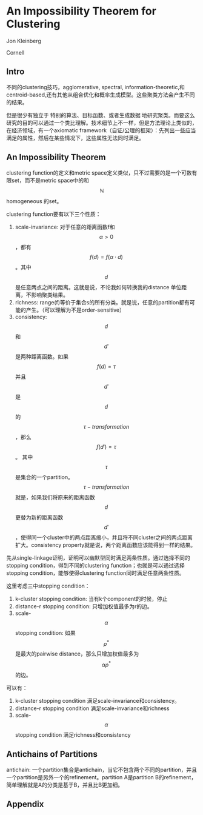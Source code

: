 # An Impossibility Theorem for Clustering

Jon Kleinberg

Cornell

## Intro

不同的clustering技巧，agglomerative, spectral, information-theoretic,和centroid-based,还有其他从组合优化和概率生成模型。这些聚类方法会产生不同的结果。

但是很少有独立于 特别的算法、目标函数、或者生成数据 地研究聚类。而要这么研究的目的可以通过一个类比理解。技术细节上不一样，但是方法理论上类似的，在经济领域，有一个axiomatic framework（自证/公理的框架）：先列出一些应当满足的属性，然后在某些情况下，这些属性无法同时满足。

## An Impossibility Theorem

clustering function的定义和metric space定义类似，只不过需要的是一个可数有限set，而不是metric space中的和$$\mathbb{N}$$ homogeneous 的set。

clustering function要有以下三个性质：

1. scale-invariance: 对于任意的距离函数f和$$\alpha > 0$$，都有$$f(d) = f(\alpha \cdot d)$$。其中$$d$$是任意两点之间的距离。这就是说，不论我如何转换我的distance 单位距离，不影响聚类结果。
2. richness: range(f)等价于集合s的所有分类。就是说，任意的partition都有可能的产生。（可以理解为不是order-sensitive）
3. consistency: $$d$$和$$d'$$是两种距离函数。如果$$f(d)=\tau$$并且$$d'$$是$$d$$的$$\tau-transformation$$，那么$$f(d')=\tau$$。
其中$$\tau$$是集合的一个partition。$$\tau-transformation$$就是，如果我们将原来的距离函数$$d$$更替为新的距离函数$$d'$$，使得同一个cluster中的两点距离缩小，并且将不同cluster之间的两点距离扩大。consistency property就是说，两个距离函数应该能得到一样的结果。

先从single-linkage证明，证明可以幽默型同时满足两条性质。通过选择不同的stopping condition，得到不同的clustering function；也就是可以通过选择stopping condition，能够使得clustering function同时满足任意两条性质。

这里考虑三中stopping condition：

1. k-cluster stopping condition: 当有k个component的时候，停止
2. distance-r stopping condition: 只增加权值最多为r的边。
3. scale-$$\alpha$$ stopping condition: 如果$$\rho^*$$是最大的pairwise distance，那么只增加权值最多为$$\alpha \rho^*$$的边。

可以有：

1. k-cluster stopping condition 满足scale-invariance和consistency。
2. distance-r stopping condition 满足scale-invariance和richness
3. scale-$$\alpha$$ stopping condition 满足richness和consistency

## Antichains of Partitions

antichain: 一个partition集合是antichain，当它不包含两个不同的partition，并且一个partition是另外一个的refinement。partition A是partition B的refinement，简单理解就是A的分类是基于B，并且比B更加细。



## Appendix
